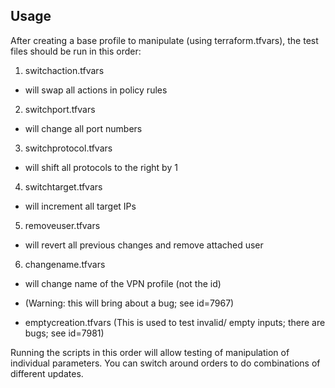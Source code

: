 Usage
-----------
After creating a base profile to manipulate (using terraform.tfvars), the test files should be run in this order:
1. switchaction.tfvars
  * will swap all actions in policy rules
2. switchport.tfvars
  * will change all port numbers
3. switchprotocol.tfvars
  * will shift all protocols to the right by 1
4. switchtarget.tfvars
  * will increment all target IPs
5. removeuser.tfvars
  * will revert all previous changes and remove attached user
6. changename.tfvars
  * will change name of the VPN profile (not the id)
  * (Warning: this will bring about a bug; see id=7967)

* emptycreation.tfvars (This is used to test invalid/ empty inputs; there are bugs; see id=7981)

Running the scripts in this order will allow testing of manipulation of individual parameters.
You can switch around orders to do combinations of different updates.
